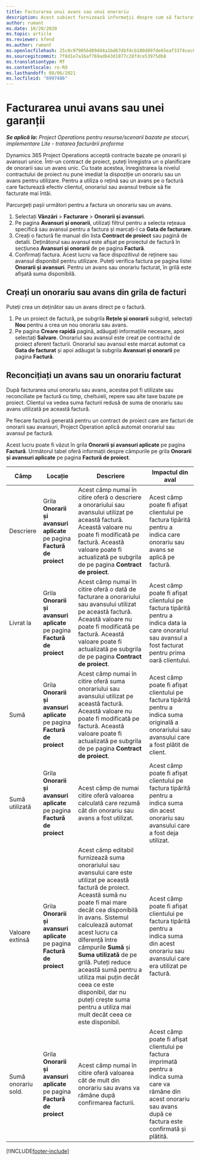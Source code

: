 ```yaml
---
title: Facturarea unui avans sau unui onorariu
description: Acest subiect furnizează informații despre cum să facturați un onorariu sau un avans în Project Operations.
author: rumant
ms.date: 10/20/2020
ms.topic: article
ms.reviewer: kfend
ms.author: rumant
ms.openlocfilehash: 25c0c979056d89d44a1bd67dbfdcb180d897de65eaf3374cec0a2dc73c4e3568
ms.sourcegitcommit: 7f8d1e7a16af769adb43d1877c28fdce53975db8
ms.translationtype: MT
ms.contentlocale: ro-RO
ms.lasthandoff: 08/06/2021
ms.locfileid: "6997486"
---
```

# <a name="invoice-a-retainer-or-an-advance"></a>Facturarea unui avans sau unei garanții

_**Se aplică la:** Project Operations pentru resurse/scenarii bazate pe stocuri, implementare Lite - tratarea facturării proforma_

Dynamics 365 Project Operations acceptă contracte bazate pe onorarii și avansuri unice. Într-un contract de proiect, puteți înregistra un o planificare de onorarii sau un avans unic. Cu toate acestea, înregistrarea la nivelul contractului de proiect nu pune imediat la dispoziție un onorariu sau un avans pentru utilizare. Pentru a utiliza o rețină sau un avans pe o factură care facturează efectiv clientul, onorariul sau avansul trebuie să fie facturate mai întâi.

Parcurgeți pașii următori pentru a factura un onorariu sau un avans.

1. Selectați **Vânzări** > **Facturare** > **Onorarii și avansuri**. 
2. Pe pagina **Avansuri și onorarii**, utilizați filtrul pentru a selecta rețeaua specifică sau avansul pentru a factura și marcați-l ca **Gata de facturare**.
3. Creați o factură fie manual din lista **Contract de proiect** sau pagină de detalii. Deținătorul sau avansul este afișat pe proiectul de factură în secțiunea **Avansuri și onorarii** de pe pagina **Factură**.
4. Confirmați factura. Acest lucru va face dispozitivul de reținere sau avansul disponibil pentru utilizare. Puteți verifica factura pe pagina listei **Onorarii și avansuri**. Pentru un avans sau onorariu facturat, în grilă este afișată suma disponibilă.

## <a name="create-a-retainer-or-advance-from-the-invoice-grid"></a>Creați un onorariu sau avans din grila de facturi

Puteți crea un deținător sau un avans direct pe o factură.

1. Pe un proiect de factură, pe subgrila **Rețele și onorarii** subgrid, selectați **Nou** pentru a crea un nou onorariu sau avans. 
2. Pe pagina **Creare rapidă** pagină, adăugați informațiile necesare, apoi selectați **Salvare**. Onorariul sau avansul este creat pe contractul de proiect aferent facturii. Onorariul sau avansul este marcat automat ca **Gata de facturat** și apoi adăugat la subgrila **Avansuri și onorarii** pe pagina **Factură**.

## <a name="reconcile-an-invoiced-retainer-or-advance"></a>Reconcițiați un avans sau un onorariu facturat

După facturarea unui onorariu sau avans, acestea pot fi utilizate sau reconciliate pe factură cu timp, cheltuieli, repere sau alte taxe bazate pe proiect. Clientul va vedea suma facturii redusă de suma de onorariu sau avans utilizată pe această factură.

Pe fiecare factură generată pentru un contract de proiect care are facturi de onorarii sau avansuri, Project Operation aplică automat onorariul sau avansul pe factură.

Acest lucru poate fi văzut în grila **Onorarii și avansuri aplicate** pe pagina **Factură**. Următorul tabel oferă informații despre câmpurile pe grila **Onorarii și avansuri aplicate** pe pagina **Factură de proiect**.

| Câmp | Locație | Descriere | Impactul din aval |
| --- | --- | --- | --- |
| Descriere | Grila **Onorarii și avansuri aplicate** pe pagina **Factură de proiect** |Acest câmp numai în citire oferă o descriere a onorariului sau avansului utilizat pe această factură. Această valoare nu poate fi modificată pe factură. Această valoare poate fi actualizată pe subgrila de pe pagina **Contract de proiect**. | Acest câmp poate fi afișat clientului pe factura tipărită pentru a indica care onorariu sau avans se aplică pe factură. |
| Livrat la | Grila **Onorarii și avansuri aplicate** pe pagina **Factură de proiect**  | Acest câmp numai în citire oferă o dată de facturare a onorariului sau avansului utilizat pe această factură. Această valoare nu poate fi modificată pe factură. Această valoare poate fi actualizată pe subgrila de pe pagina **Contract de proiect**. | Acest câmp poate fi afișat clientului pe factura tipărită pentru a indica data la care onorariul sau avansul a fost facturat pentru prima oară clientului. |
| Sumă | Grila **Onorarii și avansuri aplicate** pe pagina **Factură de proiect**  | Acest câmp numai în citire oferă suma onorariului sau avansului utilizat pe această factură. Această valoare nu poate fi modificată pe factură. Această valoare poate fi actualizată pe subgrila de pe pagina **Contract de proiect**. | Acest câmp poate fi afișat clientului pe factura tipărită pentru a indica suma originală a onorariului sau avansului care a fost plătit de client. |
| Sumă utilizată | Grila **Onorarii și avansuri aplicate** pe pagina **Factură de proiect**  | Acest câmp de numai citire oferă valoarea calculată care rezumă cât din onorariu sau avans a fost utilizat. | Acest câmp poate fi afișat clientului pe factura tipărită pentru a indica suma din acest onorariu sau avansului care a fost deja utilizat. |
| Valoare extinsă | Grila **Onorarii și avansuri aplicate** pe pagina **Factură de proiect**  | Acest câmp editabil furnizează suma onorariului sau avansului care este utilizat pe această factură de proiect. Această sumă nu poate fi mai mare decât cea disponibilă în avans. Sistemul calculează automat acest lucru ca diferență între câmpurile **Sumă** și **Suma utilizată** de pe grilă. Puteți reduce această sumă pentru a utiliza mai puțin decât ceea ce este disponibil, dar nu puteți crește suma pentru a utiliza mai mult decât ceea ce este disponibil. | Acest câmp poate fi afișat clientului pe factura tipărită pentru a indica suma din acest onorariu sau avansului care era utilizat pe factură. |
| Sumă onorariu sold. | Grila **Onorarii și avansuri aplicate** pe pagina **Factură de proiect**  | Acest câmp numai în citire oferă valoarea cât de mult din onorariu sau avans va rămâne după confirmarea facturii. | Acest câmp poate fi afișat clientului pe factura imprimată pentru a indica suma care va rămâne din acest onorariu sau avans după ce factura este confirmată și plătită. |


[!INCLUDE[footer-include](../../includes/footer-banner.md)]